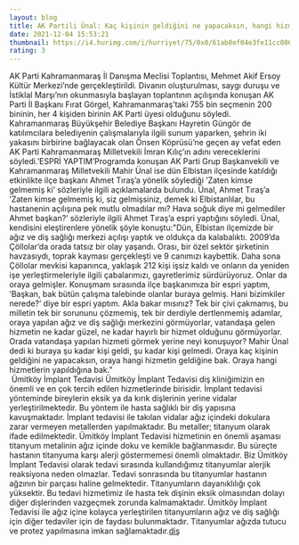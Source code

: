 ```yaml
--- 
layout: blog
title: AK Partili Ünal: Kaç kişinin geldiğini ne yapacaksın, hangi hizmetlerin yapıldığına bak
date: 2021-12-04 15:53:21
thumbnail: https://i4.hurimg.com/i/hurriyet/75/0x0/61ab8ef04e3fe11cc086908f.jpg
rating: 3
---
```

AK Parti Kahramanmaraş İl Danışma Meclisi Toplantısı, Mehmet Akif Ersoy Kültür Merkezi’nde gerçekleştirildi. Divanın oluşturulması, saygı duruşu ve İstiklal Marşı’nın okunmasıyla başlayan toplantının açılışında konuşan AK Parti İl Başkanı Fırat Görgel, Kahramanmaraş’taki 755 bin seçmenin 200 bininin, her 4 kişiden birinin AK Parti üyesi olduğunu söyledi. Kahramanmaraş Büyükşehir Belediye Başkanı Hayretin Güngör de katılımcılara belediyenin çalışmalarıyla ilgili sunum yaparken, şehrin iki yakasını birbirine bağlayacak olan Önsen Köprüsü’ne geçen ay vefat eden AK Parti Kahramanmaraş Milletvekili İmran Kılıç’ın adını vereceklerini söyledi.’ESPRİ YAPTIM’Programda konuşan AK Parti Grup Başkanvekili ve Kahramanmaraş Milletvekili Mahir Ünal ise dün Elbistan ilçesinde katıldığı etkinlikte ilçe başkanı Ahmet Tıraş’a yönelik söylediği ’Zaten kimse gelmemiş ki’ sözleriyle ilgili açıklamalarda bulundu. Ünal, Ahmet Tıraş’a ’Zaten kimse gelmemiş ki, siz gelmişsiniz, demek ki Elbistanlılar, bu hastanenin açılışına pek mutlu olmadılar mı? Hava soğuk diye mi gelmediler Ahmet başkan?’ sözleriyle ilgili Ahmet Tıraş’a espri yaptığını söyledi. Ünal, kendisini eleştirenlere yönelik şöyle konuştu:"Dün, Elbistan ilçemizde bir ağız ve diş sağlığı merkezi açılışı yaptık ve oldukça da kalabalıktı. 2009’da Çöllolar’da orada tatsız bir olay yaşandı. Orası, bir özel sektör şirketinin havzasıydı, toprak kayması gerçekleşti ve 9 canımızı kaybettik. Daha sona Çöllolar mevkisi kapanınca, yaklaşık 212 kişi işsiz kaldı ve onların da yeniden işe yerleştirmeleriyle ilgili çabalarımızı, gayretlerimiz sürdürüyoruz. Onlar da oraya gelmişler. Konuşmam sırasında ilçe başkanımıza bir espri yaptım, ’Başkan, bak bütün çalışma talebinde olanlar buraya gelmiş. Hani bizimkiler nerede?’ diye bir espri yaptım. Akla bakar mısınız? Tek bir çivi çakmamış, bu milletin tek bir sorununu çözmemiş, tek bir derdiyle dertlenmemiş adamlar, oraya yapılan ağız ve diş sağlığı merkezini görmüyorlar, vatandaşa gelen hizmetin ne kadar güzel, ne kadar hayırlı bir hizmet olduğunu görmüyorlar. Orada vatandaşa yapılan hizmeti görmek yerine neyi konuşuyor? Mahir Ünal dedi ki buraya şu kadar kişi geldi, şu kadar kişi gelmedi. Oraya kaç kişinin geldiğini ne yapacaksın, oraya hangi hizmetin geldiğine bak. Oraya hangi hizmetlerin yapıldığına bak."</br>&nbsp;Ümitköy İmplant Tedavisi
Ümitköy İmplant Tedavisi diş kliniğimizin en önemli ve en çok tercih edilen hizmetlerinde birisidir. İmplant tedavisi yönteminde bireylerin eksik ya da kırık dişlerinin yerine vidalar yerleştirilmektedir. Bu yöntem ile hasta sağlıklı bir diş yapısına kavuşmaktadır. İmplant tedavisi ile takılan vidalar ağız içindeki dokulara zarar vermeyen metallerden yapılmaktadır. Bu metaller; titanyum olarak ifade edilmektedir. Ümitköy İmplant Tedavisi hizmetinin en önemli aşaması titanyum metalinin ağız içinde doku ve kemikle bağlanmasıdır. Bu süreçte hastanın titanyuma karşı alerji göstermemesi önemli olmaktadır. Biz Ümitköy İmplant Tedavisi olarak tedavi sırasında kullandığımız titanyumlar alerjik reaksiyona neden olmazlar. Tedavi sonrasında bu titanyumlar hastanın ağzının bir parçası haline gelmektedir. Titanyumların dayanıklılığı çok yüksektir. Bu tedavi hizmetimiz ile hasta tek dişinin eksik olmasından dolayı diğer dişlerinden vazgeçmek zorunda kalmamaktadır. Ümitköy İmplant Tedavisi ile ağız içine kolayca yerleştirilen titanyumların ağız ve diş sağlığı için diğer tedaviler için de faydası bulunmaktadır. Titanyumlar ağızda tutucu ve protez yapılmasına imkan sağlamaktadır.<a href="https://www.umitkoydent.com/tedavi/umitkoy-implant-tedavisi">diş</a>